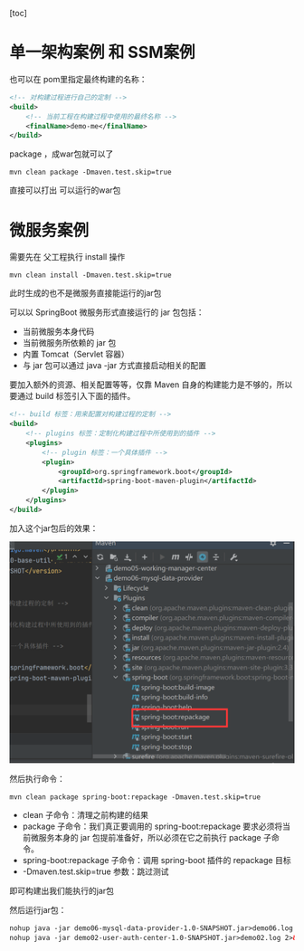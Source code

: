 [toc]



# 单一架构案例 和 SSM案例





也可以在 pom里指定最终构建的名称：

```xml
<!-- 对构建过程进行自己的定制 -->
<build>
    <!-- 当前工程在构建过程中使用的最终名称 -->
    <finalName>demo-me</finalName>
</build>
```



package ，成war包就可以了

```shell
mvn clean package -Dmaven.test.skip=true
```



直接可以打出 可以运行的war包





# 微服务案例



需要先在 父工程执行 install 操作

```shell
mvn clean install -Dmaven.test.skip=true
```



此时生成的也不是微服务直接能运行的jar包

可以以 SpringBoot 微服务形式直接运行的 jar 包包括：

- 当前微服务本身代码
- 当前微服务所依赖的 jar 包
- 内置 Tomcat（Servlet 容器）
- 与 jar 包可以通过 java -jar 方式直接启动相关的配置

要加入额外的资源、相关配置等等，仅靠 Maven 自身的构建能力是不够的，所以要通过 build 标签引入下面的插件。

```xml
<!-- build 标签：用来配置对构建过程的定制 -->
<build>
    <!-- plugins 标签：定制化构建过程中所使用到的插件 -->
    <plugins>
        <!-- plugin 标签：一个具体插件 -->
        <plugin>
            <groupId>org.springframework.boot</groupId>
            <artifactId>spring-boot-maven-plugin</artifactId>
        </plugin>
    </plugins>
</build>
```

加入这个jar包后的效果：

![image-20221029162313183](06_不同项目的开发打包/image-20221029162313183.png)



然后执行命令：

```shell
mvn clean package spring-boot:repackage -Dmaven.test.skip=true
```

- clean 子命令：清理之前构建的结果
- package 子命令：我们真正要调用的 spring-boot:repackage 要求必须将当前微服务本身的 jar 包提前准备好，所以必须在它之前执行 package 子命令。
- spring-boot:repackage 子命令：调用 spring-boot 插件的 repackage 目标
- -Dmaven.test.skip=true 参数：跳过测试

即可构建出我们能执行的jar包

然后运行jar包：

```xml
nohup java -jar demo06-mysql-data-provider-1.0-SNAPSHOT.jar>demo06.log 2>&1 &
nohup java -jar demo02-user-auth-center-1.0-SNAPSHOT.jar>demo02.log 2>&1 &
```









































































